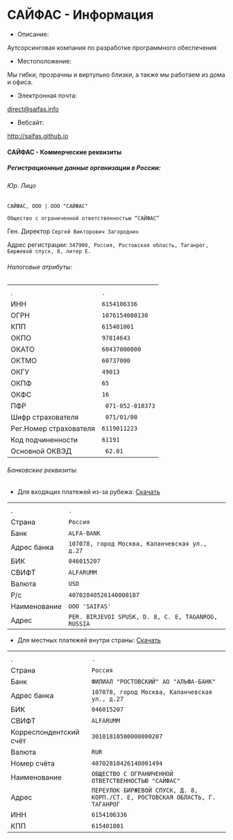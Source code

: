 # САЙФАС - Информация

- Описание:

Аутсорсинговая компания по разработке программного обеспечения

- Местоположение:

Мы гибки, прозрачны и виртульно близки, а также мы работаем из дома и офиса.

- Электронная почта:

[direct@saifas.info](mailto:direct@saifas.info?subject=Прямое%20сообщение%20из%20GitHub)

- Вебсайт:

http://saifas.github.io


#### САЙФАС - Коммерческие реквизиты

##### Регистрационные данные организации в России:

###### Юр. Лицо

```
САЙФАС, ООО | ООО "САЙФАС"

Общество с ограниченной ответственностью “САЙФАС”
```

Ген. Директор `Сергей Викторович Загородних`

Адрес регистрации: `347900, Россия, Ростовская область, Таганрог, Биржевой спуск, 8, литер Е.`

###### Налоговые атрибуты:

|||
|:-----|:-----|
|||
|.|`.`|
|ИНН|`6154106336`|
|ОГРН|`1076154000130`|
|КПП|`615401001`|
|ОКПО|`97814643`|
|ОКАТО|`60437000000`|
|ОКТМО|`60737000`|
|ОКГУ|`49013`|
|ОКПФ|`65`|
|ОКФС|`16`|
|ПФР|` 071-052-018373`|
|Шифр страхователя|` 071/01/00`|
|Рег.Номер страхователя|`6119011223`|
|Код подчиненности|`61191`|
|Основной ОКВЭД|` 62.01`|


###### Банковские реквизиты:

- Для входящих платежей из-за рубежа: [Скачать](/assets/binaries/banking-accounting-cards/saifas-bank-alfa-bank-account-card-for-income-payments-from-abroad-40702840526140000187.pdf)

|||
|:-----|:-----|
|||
|.|`.`|
|Страна| `Россия` | `Российская Федерация`|
|Банк| `ALFA-BANK`|
|Адрес банка| `107078, город Москва, Каланчевская ул., д.27`|
|БИК|`046015207`|
|СВИФТ| `ALFARUMM`|
|Валюта|`USD`|
|Р/с|`40702840526140000187`|
|Наименование| `OOO 'SAIFAS'`|
|Адрес| `PER. BIRJEVOI SPUSK, D. 8, C. E, TAGANROG, RUSSIA`|


- Для местных платежей внутри страны: [Скачать](/assets/binaries/banking-accounting-cards/saifas-bank-alfa-bank-account-card-for-local-payments-40702810426140001494.pdf)

|||
|:-----|:-----|
|||
|.|`.`|
|Страна| `Россия` | `Российская Федерация`|
|Банк| `ФИЛИАЛ "РОСТОВСКИЙ" АО "АЛЬФА-БАНК"`|
|Адрес банка| `107078, город Москва, Каланчевская ул., д.27`|
|БИК|`046015207`|
|СВИФТ| `ALFARUMM`|
|Корреспондентский счёт|`30101810500000000207`|
|Валюта|`RUR`|
|Номер счёта|`40702810426140001494`|
|Наименование| `ОБЩЕСТВО С ОГРАНИЧЕННОЙ ОТВЕТСТВЕННОСТЬЮ "САЙФАС"`|
|Адрес| `ПЕРЕУЛОК БИРЖЕВОЙ СПУСК, Д. 8, КОРП./СТ. Е, РОСТОВСКАЯ ОБЛАСТЬ, Г. ТАГАНРОГ`|
|ИНН|`6154106336`|
|КПП|`615401001`|
